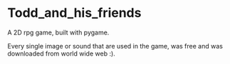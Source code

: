 # Todd_and_his_friends
A 2D rpg game, built with pygame.

Every single image or sound that are used in the game, was free and was downloaded from world wide web :).
